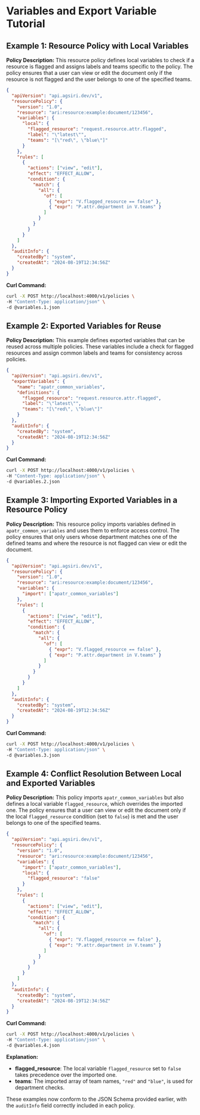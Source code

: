 
# Variables and Export Variable Tutorial

## Example 1: Resource Policy with Local Variables

**Policy Description:** This resource policy defines local variables to check if a resource is flagged and assigns labels and teams specific to the policy. The policy ensures that a user can view or edit the document only if the resource is not flagged and the user belongs to one of the specified teams.

```json
{
  "apiVersion": "api.agsiri.dev/v1",
  "resourcePolicy": {
    "version": "1.0",
    "resource": "ari:resource:example:document/123456",
    "variables": {
      "local": {
        "flagged_resource": "request.resource.attr.flagged",
        "label": "\"latest\"",
        "teams": "[\"red\", \"blue\"]"
      }
    },
    "rules": [
      {
        "actions": ["view", "edit"],
        "effect": "EFFECT_ALLOW",
        "condition": {
          "match": {
            "all": {
              "of": [
                { "expr": "V.flagged_resource == false" },
                { "expr": "P.attr.department in V.teams" }
              ]
            }
          }
        }
      }
    ]
  },
  "auditInfo": {
    "createdBy": "system",
    "createdAt": "2024-08-19T12:34:56Z"
  }
}
```

**Curl Command:**
```bash
curl -X POST http://localhost:4000/v1/policies \
-H "Content-Type: application/json" \
-d @variables.1.json
```

## Example 2: Exported Variables for Reuse

**Policy Description:** This example defines exported variables that can be reused across multiple policies. These variables include a check for flagged resources and assign common labels and teams for consistency across policies.

```json
{
  "apiVersion": "api.agsiri.dev/v1",
  "exportVariables": {
    "name": "apatr_common_variables",
    "definitions": {
      "flagged_resource": "request.resource.attr.flagged",
      "label": "\"latest\"",
      "teams": "[\"red\", \"blue\"]"
    }
  },
  "auditInfo": {
    "createdBy": "system",
    "createdAt": "2024-08-19T12:34:56Z"
  }
}
```

**Curl Command:**
```bash
curl -X POST http://localhost:4000/v1/policies \
-H "Content-Type: application/json" \
-d @variables.2.json
```

## Example 3: Importing Exported Variables in a Resource Policy

**Policy Description:** This resource policy imports variables defined in `apatr_common_variables` and uses them to enforce access control. The policy ensures that only users whose department matches one of the defined teams and where the resource is not flagged can view or edit the document.

```json
{
  "apiVersion": "api.agsiri.dev/v1",
  "resourcePolicy": {
    "version": "1.0",
    "resource": "ari:resource:example:document/123456",
    "variables": {
      "import": ["apatr_common_variables"]
    },
    "rules": [
      {
        "actions": ["view", "edit"],
        "effect": "EFFECT_ALLOW",
        "condition": {
          "match": {
            "all": {
              "of": [
                { "expr": "V.flagged_resource == false" },
                { "expr": "P.attr.department in V.teams" }
              ]
            }
          }
        }
      }
    ]
  },
  "auditInfo": {
    "createdBy": "system",
    "createdAt": "2024-08-19T12:34:56Z"
  }
}
```

**Curl Command:**
```bash
curl -X POST http://localhost:4000/v1/policies \
-H "Content-Type: application/json" \
-d @variables.3.json
```

## Example 4: Conflict Resolution Between Local and Exported Variables

**Policy Description:** This policy imports `apatr_common_variables` but also defines a local variable `flagged_resource`, which overrides the imported one. The policy ensures that a user can view or edit the document only if the local `flagged_resource` condition (set to `false`) is met and the user belongs to one of the specified teams.

```json
{
  "apiVersion": "api.agsiri.dev/v1",
  "resourcePolicy": {
    "version": "1.0",
    "resource": "ari:resource:example:document/123456",
    "variables": {
      "import": ["apatr_common_variables"],
      "local": {
        "flagged_resource": "false"
      }
    },
    "rules": [
      {
        "actions": ["view", "edit"],
        "effect": "EFFECT_ALLOW",
        "condition": {
          "match": {
            "all": {
              "of": [
                { "expr": "V.flagged_resource == false" },
                { "expr": "P.attr.department in V.teams" }
              ]
            }
          }
        }
      }
    ]
  },
  "auditInfo": {
    "createdBy": "system",
    "createdAt": "2024-08-19T12:34:56Z"
  }
}
```

**Curl Command:**
```bash
curl -X POST http://localhost:4000/v1/policies \
-H "Content-Type: application/json" \
-d @variables.4.json
```

**Explanation:**

- **flagged_resource**: The local variable `flagged_resource` set to `false` takes precedence over the imported one.
- **teams**: The imported array of team names, `"red"` and `"blue"`, is used for department checks.

These examples now conform to the JSON Schema provided earlier, with the `auditInfo` field correctly included in each policy.
